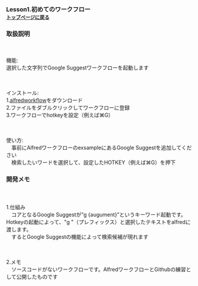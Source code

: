 ### <font size=3>Lesson1.初めてのワークフロー</font><br><font size=2>[トップページに戻る](https://kitanotamotsu.github.io/)</font><br>

### <font size=3>取扱説明</font>

<br><br>機能:
<br>   選択した文字列でGoogle Suggestワークフローを起動します
  
<br><br>インストール:
<br>   1.[alfredworkflow](https://github.com/KitanoTamotsu/googlesuggest/files/6721029/google.suggest.by.selected.text.alfredworkflow.zip)をダウンロード 
<br>   2.ファイルをダブルクリックしてワークフローに登録
<br>   3.ワークフローでhotkeyを設定（例えば⌘G）
  
<br><br>使い方:
<br>　事前にAlfredワークフローのexsampleにあるGoogle Suggestを追加してください
<br>　検索したいワードを選択して、設定したHOTKEY（例えば⌘G）を押下
  

### <font size=3>開発メモ</font>
　
<br><br>1.仕組み
<br>　コアとなるGoogle Suggestが”g {augument}”というキーワード起動です。Hotkeyの起動によって、"g "（プレフィックス）と選択したテキストをalfredに渡します。
<br>　するとGoogle Suggestの機能によって検索候補が現れます

<br><br>2.メモ
<br>　ソースコードがないワークフローです。AlfredワークフローとGithubの練習として公開したものです

